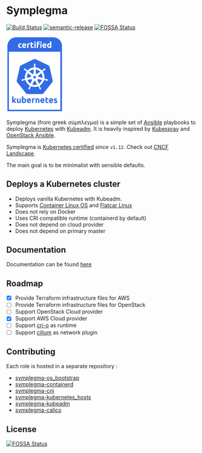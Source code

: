 # Symplegma

[![Build Status](https://travis-ci.org/clusterfrak-dynamics/symplegma.svg?branch=master)](https://travis-ci.org/clusterfrak-dynamics/symplegma)
[![semantic-release](https://img.shields.io/badge/%20%20%F0%9F%93%A6%F0%9F%9A%80-semantic--release-e10079.svg)](https://github.com/semantic-release/semantic-release)
[![FOSSA Status](https://app.fossa.io/api/projects/git%2Bgithub.com%2Fclusterfrak-dynamics%2Fsymplegma.svg?type=shield)](https://app.fossa.io/projects/git%2Bgithub.com%2Fclusterfrak-dynamics%2Fsymplegma?ref=badge_shield)

<p>
<img src="https://raw.githubusercontent.com/cncf/artwork/master/projects/kubernetes/certified-kubernetes/versionless/color/certified-kubernetes-color.png" alt="Certified Kubernetes" title="Certified Kubernetes" width=150/>
</p>

Symplegma (from greek *σύμπλεγμα*) is a simple set of [Ansible](https://www.ansible.com/) playbooks to deploy [Kubernetes](https://kubernetes.io/) with [Kubeadm](https://kubernetes.io/docs/setup/independent/high-availability/). It is heavily inspired by [Kubespray](https://github.com/kubernetes-incubator/kubespray) and [OpenStack Ansible](https://docs.openstack.org/openstack-ansible/latest/).

Symplegma is [Kubernetes certified](https://github.com/cncf/k8s-conformance/tree/master/v1.15/symplegma) since `v1.12`. Check out [CNCF Landscape](https://landscape.cncf.io/).

The main goal is to be minimalist with sensible defaults.

## Deploys a Kubernetes cluster

- Deploys vanilla Kubernetes with Kubeadm.
- Supports [Container Linux OS](https://coreos.com/os/docs/latest/) and [Flatcar Linux](https://www.flatcar-linux.org/)
- Does not rely on Docker
- Uses CRI compatible runtime (containerd by default)
- Does not depend on cloud provider
- Does not depend on primary master

## Documentation

Documentation can be found [here](https://clusterfrak-dynamics.github.io/symplegma/)

## Roadmap

- [X] Provide Terraform infrastructure files for AWS
- [ ] Provide Terraform infrastructure files for OpenStack
- [ ] Support OpenStack Cloud provider
- [X] Support AWS Cloud provider
- [ ] Support [cri-o](http://cri-o.io/) as runtime
- [ ] Support [cilium](https://github.com/cilium/cilium) as network plugin

## Contributing

Each role is hosted in a separate repository :

- [symplegma-os_bootstrap](https://github.com/clusterfrak-dynamics/symplegma-os_bootstrap)
- [symplegma-containerd](https://github.com/clusterfrak-dynamics/symplegma-containerd)
- [symplegma-cni](https://github.com/clusterfrak-dynamics/symplegma-cni)
- [symplegma-kubernetes_hosts](https://github.com/clusterfrak-dynamics/symplegma-kubernetes_hosts)
- [symplegma-kubeadm](https://github.com/clusterfrak-dynamics/symplegma-kubeadm)
- [symplegma-calico](https://github.com/clusterfrak-dynamics/symplegma-calico)


## License
[![FOSSA Status](https://app.fossa.io/api/projects/git%2Bgithub.com%2Fclusterfrak-dynamics%2Fsymplegma.svg?type=large)](https://app.fossa.io/projects/git%2Bgithub.com%2Fclusterfrak-dynamics%2Fsymplegma?ref=badge_large)
